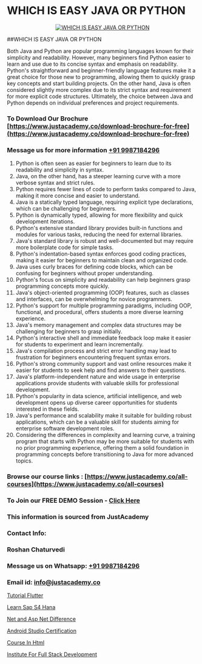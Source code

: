 # WHICH IS EASY JAVA OR PYTHON

<p align="center">
  <a href="https://justacademy.co/course-detail/python-training">
    <img src="https://justacademy.co/storage2/course_image/1709713400_course_image.webp" alt="WHICH IS EASY JAVA OR PYTHON">
  </a>
</p>
##WHICH IS EASY JAVA OR PYTHON

Both Java and Python are popular programming languages known for their simplicity and readability. However, many beginners find Python easier to learn and use due to its concise syntax and emphasis on readability. Python's straightforward and beginner-friendly language features make it a great choice for those new to programming, allowing them to quickly grasp key concepts and start building projects. On the other hand, Java is often considered slightly more complex due to its strict syntax and requirement for more explicit code structures. Ultimately, the choice between Java and Python depends on individual preferences and project requirements.
### To Download Our Brochure [https://www.justacademy.co/download-brochure-for-free](https://www.justacademy.co/download-brochure-for-free)
### Message us for more information [+91 9987184296](https://api.whatsapp.com/send?phone=919987184296)
1) Python is often seen as easier for beginners to learn due to its readability and simplicity in syntax.
2) Java, on the other hand, has a steeper learning curve with a more verbose syntax and strict rules.
3) Python requires fewer lines of code to perform tasks compared to Java, making it more concise and easier to understand.
4) Java is a statically typed language, requiring explicit type declarations, which can be challenging for beginners.
5) Python is dynamically typed, allowing for more flexibility and quick development iterations.
6) Python's extensive standard library provides built-in functions and modules for various tasks, reducing the need for external libraries.
7) Java's standard library is robust and well-documented but may require more boilerplate code for simple tasks.
8) Python's indentation-based syntax enforces good coding practices, making it easier for beginners to maintain clean and organized code.
9) Java uses curly braces for defining code blocks, which can be confusing for beginners without proper understanding.
10) Python's focus on simplicity and readability can help beginners grasp programming concepts more quickly.
11) Java's object-oriented programming (OOP) features, such as classes and interfaces, can be overwhelming for novice programmers.
12) Python's support for multiple programming paradigms, including OOP, functional, and procedural, offers students a more diverse learning experience.
13) Java's memory management and complex data structures may be challenging for beginners to grasp initially.
14) Python's interactive shell and immediate feedback loop make it easier for students to experiment and learn incrementally.
15) Java's compilation process and strict error handling may lead to frustration for beginners encountering frequent syntax errors.
16) Python's strong community support and vast online resources make it easier for students to seek help and find answers to their questions.
17) Java's platform-independent nature and wide usage in enterprise applications provide students with valuable skills for professional development.
18) Python's popularity in data science, artificial intelligence, and web development opens up diverse career opportunities for students interested in these fields.
19) Java's performance and scalability make it suitable for building robust applications, which can be a valuable skill for students aiming for enterprise software development roles.
20) Considering the differences in complexity and learning curve, a training program that starts with Python may be more suitable for students with no prior programming experience, offering them a solid foundation in programming concepts before transitioning to Java for more advanced topics.

### Browse our course links : [https://www.justacademy.co/all-courses](https://www.justacademy.co/all-courses) 
### To Join our FREE DEMO Session - [Click Here](https://www.justacademy.co/register-for-course-demo)


### This information is sourced from JustAcademy
### Contact Info:
### Roshan Chaturvedi
### Message us on Whatsapp: [+91 9987184296](https://api.whatsapp.com/send?phone=919987184296)
### Email id: [info@justacademy.co](mailto:info@justacademy.co)
                
[Tutorial Flutter](0)

[Learn Sap S4 Hana](https://www.linkedin.com/pulse/learn-sap-s4-hana-justacademy-hyderabad-q5suc/)

[Net and Asp Net Difference](https://medium.com/@namusn/net-and-asp-net-difference-2e6c37c23d32)

[Android Studio Certification](https://medium.com/@pzade254/android-studio-certification-632068063b6c)

[Course In Html](https://justacademyin.github.io/justacademy/course-in-html)

[Institute For Full Stack Development](https://justacademyin.github.io/justacademy/institute-for-full-stack-development)


